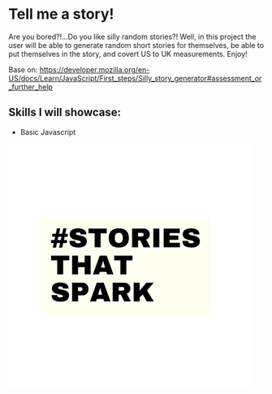# Tell me a story!
Are you bored?!...Do you like silly random stories?! Well, in this project the user will be able to generate random short stories for themselves, be able to put themselves in the story, and covert US to UK measurements. Enjoy! 


Base on: https://developer.mozilla.org/en-US/docs/Learn/JavaScript/First_steps/Silly_story_generator#assessment_or_further_help


## Skills I will showcase: 
- Basic Javascript

![](storiesThatSpark.gif)
